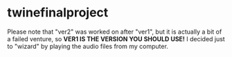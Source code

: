 # twinefinalproject

Please note that "ver2" was worked on after "ver1", but it is actually a bit of a failed venture, so **VER1 IS THE VERSION YOU SHOULD USE!** I decided just to "wizard" by playing the audio files from my computer.
